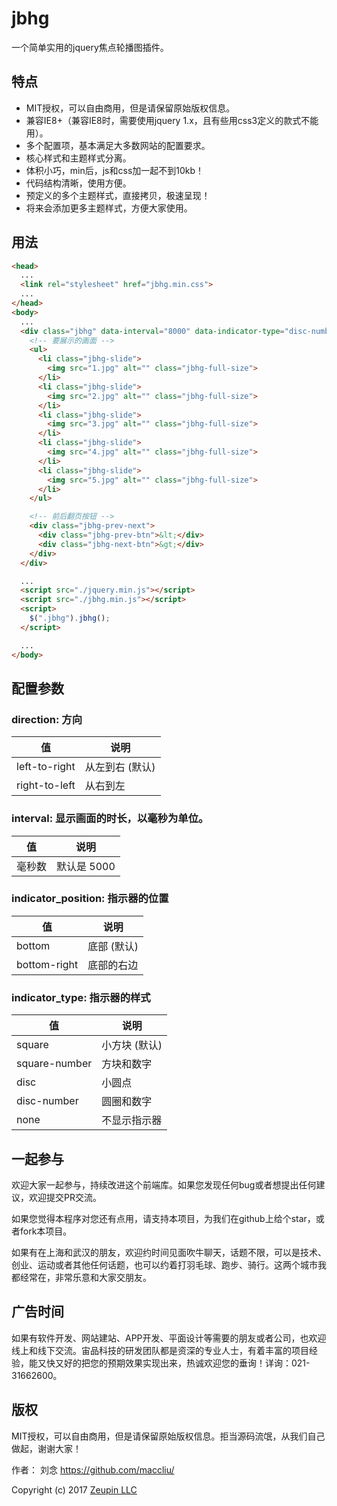 # jbhg

一个简单实用的jquery焦点轮播图插件。

## 特点

* MIT授权，可以自由商用，但是请保留原始版权信息。
* 兼容IE8+（兼容IE8时，需要使用jquery 1.x，且有些用css3定义的款式不能用）。
* 多个配置项，基本满足大多数网站的配置要求。
* 核心样式和主题样式分离。
* 体积小巧，min后，js和css加一起不到10kb！
* 代码结构清晰，使用方便。
* 预定义的多个主题样式，直接拷贝，极速呈现！
* 将来会添加更多主题样式，方便大家使用。

## 用法

```html
<head>
  ...
  <link rel="stylesheet" href="jbhg.min.css">
  ...
</head>
<body>
  ...
  <div class="jbhg" data-interval="8000" data-indicator-type="disc-number">
    <!-- 要展示的画面 -->
    <ul>
      <li class="jbhg-slide">
        <img src="1.jpg" alt="" class="jbhg-full-size">
      </li>
      <li class="jbhg-slide">
        <img src="2.jpg" alt="" class="jbhg-full-size">
      </li>
      <li class="jbhg-slide">
        <img src="3.jpg" alt="" class="jbhg-full-size">
      </li>
      <li class="jbhg-slide">
        <img src="4.jpg" alt="" class="jbhg-full-size">
      </li>
      <li class="jbhg-slide">
        <img src="5.jpg" alt="" class="jbhg-full-size">
      </li>
    </ul>

    <!-- 前后翻页按钮 -->
    <div class="jbhg-prev-next">
      <div class="jbhg-prev-btn">&lt;</div>
      <div class="jbhg-next-btn">&gt;</div>
    </div>
  </div>

  ...
  <script src="./jquery.min.js"></script>
  <script src="./jbhg.min.js"></script>
  <script>
    $(".jbhg").jbhg();
  </script>

  ...
</body>
```

## 配置参数

### direction:  方向

| 值 | 说明
|----|----
| left-to-right | 从左到右 (默认)
| right-to-left | 从右到左

### interval: 显示画面的时长，以毫秒为单位。

| 值 | 说明
|----|----
| 毫秒数 | 默认是 5000

### indicator_position: 指示器的位置

| 值 | 说明
|----|----
| bottom | 底部 (默认)
| bottom-right | 底部的右边

### indicator_type: 指示器的样式

| 值 | 说明
|----|----
| square        | 小方块 (默认)
| square-number | 方块和数字
| disc          | 小圆点
| disc-number   | 圆圈和数字
| none          | 不显示指示器

## 一起参与

欢迎大家一起参与，持续改进这个前端库。如果您发现任何bug或者想提出任何建议，欢迎提交PR交流。

如果您觉得本程序对您还有点用，请支持本项目，为我们在github上给个star，或者fork本项目。

如果有在上海和武汉的朋友，欢迎约时间见面吹牛聊天，话题不限，可以是技术、创业、运动或者其他任何话题，也可以约着打羽毛球、跑步、骑行。这两个城市我都经常在，非常乐意和大家交朋友。

## 广告时间

如果有软件开发、网站建站、APP开发、平面设计等需要的朋友或者公司，也欢迎线上和线下交流。宙品科技的研发团队都是资深的专业人士，有着丰富的项目经验，能又快又好的把您的预期效果实现出来，热诚欢迎您的垂询！详询：021-31662600。

## 版权

MIT授权，可以自由商用，但是请保留原始版权信息。拒当源码流氓，从我们自己做起，谢谢大家！

作者： 刘念 <https://github.com/maccliu/>

Copyright (c) 2017 [Zeupin LLC](http://zeupin.com)
